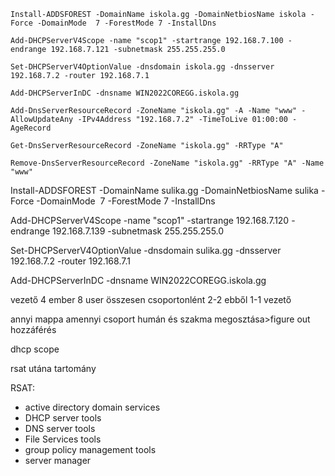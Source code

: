 ```
Install-ADDSFOREST -DomainName iskola.gg -DomainNetbiosName iskola -Force -DomainMode  7 -ForestMode 7 -InstallDns
```


```
Add-DHCPServerV4Scope -name "scop1" -startrange 192.168.7.100 -endrange 192.168.7.121 -subnetmask 255.255.255.0
```

```
Set-DHCPServerV4OptionValue -dnsdomain iskola.gg -dnsserver 192.168.7.2 -router 192.168.7.1
```

```
Add-DHCPServerInDC -dnsname WIN2022COREGG.iskola.gg
```

```
Add-DnsServerResourceRecord -ZoneName "iskola.gg" -A -Name "www" -AllowUpdateAny -IPv4Address "192.168.7.2" -TimeToLive 01:00:00 -AgeRecord
```

```
Get-DnsServerResourceRecord -ZoneName "iskola.gg" -RRType "A"
```

```
Remove-DnsServerResourceRecord -ZoneName "iskola.gg" -RRType "A" -Name "www"
```




Install-ADDSFOREST -DomainName sulika.gg -DomainNetbiosName sulika -Force -DomainMode  7 -ForestMode 7 -InstallDns


Add-DHCPServerV4Scope -name "scop1" -startrange 192.168.7.120 -endrange 192.168.7.139 -subnetmask 255.255.255.0


Set-DHCPServerV4OptionValue -dnsdomain sulika.gg -dnsserver 192.168.7.2 -router 192.168.7.1

Add-DHCPServerInDC -dnsname WIN2022COREGG.iskola.gg

vezető 4 ember
8 user összesen
csoportonlént 2-2 ebből 1-1 vezető

annyi mappa amennyi csoport
humán és szakma megosztása>figure out hozzáférés





dhcp scope

rsat utána tartomány


RSAT:
- active directory domain services
- DHCP server tools
- DNS server tools
- File Services tools
- group policy management tools
- server manager